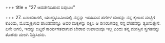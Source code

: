 +++
title = "27 ಆದಡೇನಿದಿರಾದ ರಿಪುಬಲ"

+++
27. ಏನಾದರಾಗಲಿ, ಯುದ್ಧಭೂಮಿಯಲ್ಲಿ ನನ್ನನ್ನು ಇದಿರಿಸುವ ಹಗೆಗಳ ದಂಡನ್ನು ನನ್ನ ಕೈಲಾದ ಮಟ್ಟಿಗೆ ಕೊಂದು, ಮೊಮ್ಮಕ್ಕಳಾದ ಪಾಂಡವರನ್ನೂ ಅವರ ಮಕ್ಕಳನ್ನು ರಕ್ಷಿಸಿ ಆ ರಣರಂಗದಲ್ಲಿ ನನ್ನ ದೇಹವನ್ನು ತ್ಯಜಿಸುತ್ತೇನೆ. ಏನೇ ಆಗಲಿ, ಇದನ್ನು ಬಿಟ್ಟರೆ ಕಾರ್ಯಗತವಾಗುವ ಬೇರಾವ ಉಪಾಯವೂ ಇಲ್ಲ ಎಂದು ತನ್ನ ಮನಸ್ಸಿನ ಸ್ವಗತವನ್ನು ತೊರೆದು ಮಲಗಿ ನಿದ್ರಿಸಿದನು.